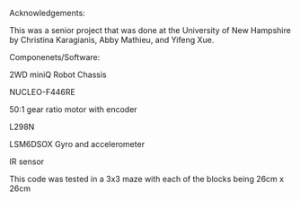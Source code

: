 Acknowledgements:

This was a senior project that was done at the University of New Hampshire by Christina Karagianis, Abby Mathieu, and Yifeng Xue.

Componenets/Software:

2WD miniQ Robot Chassis 

NUCLEO-F446RE

50:1 gear ratio motor with encoder

L298N

LSM6DSOX Gyro and accelerometer

IR sensor

This code was tested in a 3x3 maze with each of the blocks being 26cm x 26cm
